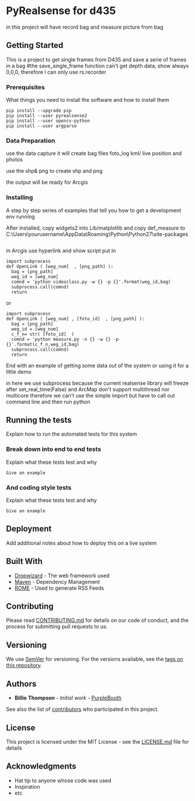 # PyRealsense for d435

in this project will have record bag and measure picture from bag

## Getting Started

This is a project to get single frames from D435 and save a serie of frames in a bag
#the save_single_frame function can't get depth data, show always 0,0,0, therefore I can only use rs.recorder


### Prerequisites

What things you need to install the software and how to install them

```
pip install --upgrade pip
pip install --user pyrealsense2 
pip install --user opencv-python 
pip install --user argparse
```
### Data Preparation
use the data capture it will create 
bag files
foto_log
kml/ live position and photos

use the shp& png to create shp and png


the output will be ready for Arcgis


### Installing

A step by step series of examples that tell you how to get a development env running

After installed, copy widgets2 into Lib/matplotlib
and copy def_measure to C:\Users\yourusername\AppData\Roaming\Python\Python27\site-packages

```

```

in Arcgis use hyperlink and show script
put in 

```
import subprocess
def OpenLink ( [weg_num]  , [png_path] ):
  bag = [png_path] 
  weg_id = [weg_num] 
  comnd = 'python videoclass.py -w {} -p {}'.format(weg_id,bag)
  subprocess.call(comnd)
  return
```
or
```
import subprocess
def OpenLink ( [weg_num] , [foto_id]  , [png_path] ):
  bag = [png_path] 
  weg_id = [weg_num] 
  c_f_n= str( [foto_id]  )
  comnd = 'python measure.py -n {} -w {} -p {}'.format(c_f_n,weg_id,bag)
  subprocess.call(comnd)
  return
```
End with an example of getting some data out of the system or using it for a little demo

in here we use subprocess because the current realsense library will freeze after set_real_time(False)
and ArcMap don't support multithread nor multicore
therefore we can't use the simple import but have to call out command line and then run python

## Running the tests

Explain how to run the automated tests for this system

### Break down into end to end tests

Explain what these tests test and why

```
Give an example
```

### And coding style tests

Explain what these tests test and why

```
Give an example
```

## Deployment

Add additional notes about how to deploy this on a live system

## Built With

* [Dropwizard](http://www.dropwizard.io/1.0.2/docs/) - The web framework used
* [Maven](https://maven.apache.org/) - Dependency Management
* [ROME](https://rometools.github.io/rome/) - Used to generate RSS Feeds

## Contributing

Please read [CONTRIBUTING.md](https://gist.github.com/PurpleBooth/b24679402957c63ec426) for details on our code of conduct, and the process for submitting pull requests to us.

## Versioning

We use [SemVer](http://semver.org/) for versioning. For the versions available, see the [tags on this repository](https://github.com/your/project/tags). 

## Authors

* **Billie Thompson** - *Initial work* - [PurpleBooth](https://github.com/PurpleBooth)

See also the list of [contributors](https://github.com/your/project/contributors) who participated in this project.

## License

This project is licensed under the MIT License - see the [LICENSE.md](LICENSE.md) file for details

## Acknowledgments

* Hat tip to anyone whose code was used
* Inspiration
* etc


